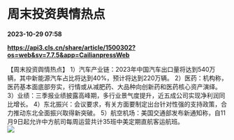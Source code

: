 # 周末投资舆情热点

**2023-10-29 07:58**

**https://api3.cls.cn/share/article/1500302?os=web&sv=7.7.5&app=CailianpressWeb**

【周末投资舆情热点】 1）汽车产业链：2023年中国汽车出口量将达到540万辆，其中新能源汽车占比将达到40%，预计将达到220万辆。 2）医药：机构称，医药基本面底部夯实，行情或从减肥药、大品种向创新药和医药核心资产演绎。 3）业绩：三季报业绩披露高峰期，多行业景气度提升，近五成公司实现净利润同比增长。 4）东北振兴：会议要求，有关方面要制定出台针对性强的支持政策，合力推动东北全面振兴取得新突破。 5）航空机场：美国交通部发布新通知称，自11月9日起允许中方航司每周运营共计35班中美定期直航客运航班。  
![](https://img.cls.cn/images/20231029/t6s6o84bPg.png)